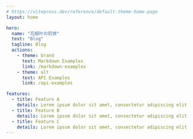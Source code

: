 ```yaml
---
# https://vitepress.dev/reference/default-theme-home-page
layout: home

hero:
  name: "花椒叶の煎饼"
  text: "Blog"
  tagline: Blog
  actions:
    - theme: brand
      text: Markdown Examples
      link: /markdown-examples
    - theme: alt
      text: API Examples
      link: /api-examples

features:
  - title: Feature A
    details: Lorem ipsum dolor sit amet, consectetur adipiscing elit
  - title: Feature B
    details: Lorem ipsum dolor sit amet, consectetur adipiscing elit
  - title: Feature C
    details: Lorem ipsum dolor sit amet, consectetur adipiscing elit
---
```


